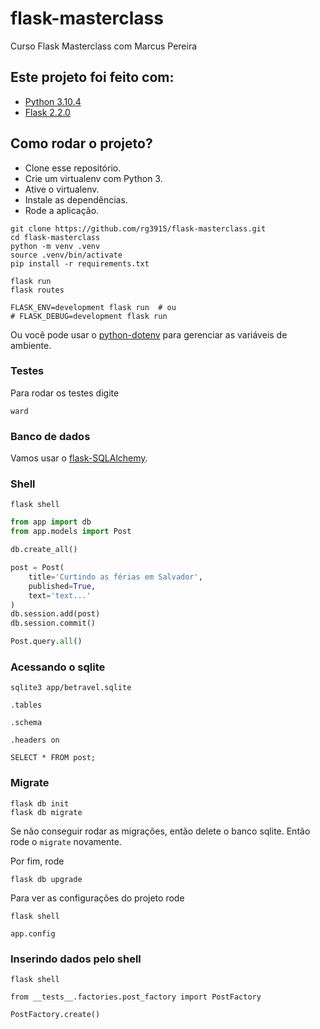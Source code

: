 # flask-masterclass

Curso Flask Masterclass com Marcus Pereira


## Este projeto foi feito com:

* [Python 3.10.4](https://www.python.org/)
* [Flask 2.2.0](https://flask.palletsprojects.com/en/2.2.x/)

## Como rodar o projeto?

* Clone esse repositório.
* Crie um virtualenv com Python 3.
* Ative o virtualenv.
* Instale as dependências.
* Rode a aplicação.

```
git clone https://github.com/rg3915/flask-masterclass.git
cd flask-masterclass
python -m venv .venv
source .venv/bin/activate
pip install -r requirements.txt

flask run
flask routes

FLASK_ENV=development flask run  # ou
# FLASK_DEBUG=development flask run
```

Ou você pode usar o [python-dotenv](https://pypi.org/project/python-dotenv/) para gerenciar as variáveis de ambiente.

### Testes

Para rodar os testes digite

```
ward
```

### Banco de dados

Vamos usar o [flask-SQLAlchemy](https://flask-sqlalchemy.palletsprojects.com/en/2.x).


### Shell

```
flask shell
```

```python
from app import db
from app.models import Post

db.create_all()

post = Post(
    title='Curtindo as férias em Salvador',
    published=True,
    text='text...'
)
db.session.add(post)
db.session.commit()

Post.query.all()
```

### Acessando o sqlite

```
sqlite3 app/betravel.sqlite

.tables

.schema

.headers on

SELECT * FROM post;
```

### Migrate

```
flask db init
flask db migrate
```

Se não conseguir rodar as migrações, então delete o banco sqlite. Então rode o `migrate` novamente.

Por fim, rode

```
flask db upgrade
```

Para ver as configurações do projeto rode

```
flask shell

app.config
```

### Inserindo dados pelo shell

```
flask shell

from __tests__.factories.post_factory import PostFactory

PostFactory.create()
```